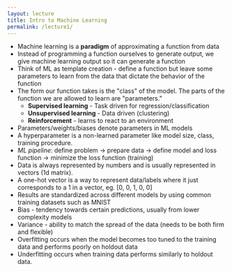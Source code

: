 ```yaml
---
layout: lecture
title: Intro to Machine Learning
permalink: /lecture1/
---
```

- Machine learning is a **paradigm** of approximating a function from data
- Instead of programming a function ourselves to generate output, we give machine learning output so it can generate a function
- Think of ML as template creation - define a function but leave some parameters to learn from the data that dictate the behavior of the function
- The form our function takes is the "class" of the model. The parts of the function we are allowed to learn are "parameters."
	- **Supervised learning** - Task driven for regression/classification
	- **Unsupervised learning** - Data driven (clustering)
	- **Reinforcement** - learns to react to an environment
- Parameters/weights/biases denote parameters in ML models
- A hyperparameter is a non-learned parameter like model size, class, training procedure.
- *ML pipeline*: define problem -> prepare data -> define model and loss function -> minimize the loss function (training)
- Data is always represented by numbers and is usually represented in vectors (1d matrix).
- A one-hot vector is a way to represent data/labels where it just corresponds to a 1 in a vector, eg. \[0, 0, 1, 0, 0]
- Results are standardized across different models by using common training datasets such as MNIST
- Bias - tendency towards certain predictions, usually from lower complexity models 
- Variance - ability to match the spread of the data (needs to be both firm and flexible)
- Overfitting occurs when the model becomes too tuned to the training data and performs poorly on holdout data
- Underfitting occurs when training data performs similarly to holdout data. 